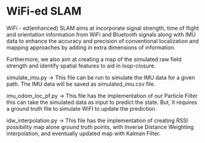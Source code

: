 # WiFi-ed SLAM

WiFi - ed(enhanced) SLAM aims at incorporate signal strength, time of flight and orientation information from WiFi and Bluetooth signals along with IMU data to enhance the accuracy and precision of conventional localization and mapping approaches by adding in extra dimensions of information. 

Furthermore, we also aim at creating a map of the simulated raw field strength and identify spatial features to aid in loop-closure.


simulate_imu.py -> This file can be run to simulate the IMU data for a given path. The IMU data will be saved as simulated_imu.csv file.

imu_odom_loc_pf.py -> This file has the implementation of our Particle Filter this can take the simulated data as input to predict the state. But, It requires a ground truth file to simulate WiFI to update the prediction.

idw_interpolation.py -> This file has the implementation of creating RSSI possibility map alone ground truth points, with Inverse Distance Weighting interpolation, and eventually updated map with Kalman Filter.


